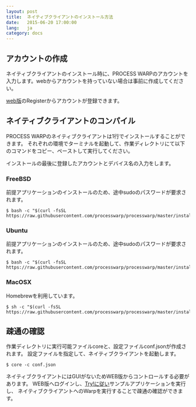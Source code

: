 ```yaml
---
layout: post
title:  ネイティブクライアントのインストール方法
date:   2015-06-20 17:00:00
lang:   ja
category: docs
---
```


## アカウントの作成

ネイティブクライアントのインストール時に、PROCESS WARPのアカウントを入力します。webからアカウントを持っていない場合は事前に作成してください。

[web版](https://prev.processwarp.org/)のRegisterからアカウントが登録できます。

## ネイティブクライアントのコンパイル

PROCESS WARPのネイティブクライアントは1行でインストールすることができます。
それぞれの環境でターミナルを起動して、作業ディレクトリにて以下のコマンドをコピー、ペーストして実行してください。

インストールの最後に登録したアカウントとデバイス名の入力をします。

### FreeBSD

前提アプリケーションのインストールのため、途中sudoのパスワードが要求されます。

    $ bash -c "$(curl -fsSL https://raw.githubusercontent.com/processwarp/processwarp/master/install/freebsd.sh)"

### Ubuntu

前提アプリケーションのインストールのため、途中sudoのパスワードが要求されます。

    $ bash -c "$(curl -fsSL https://raw.githubusercontent.com/processwarp/processwarp/master/install/ubuntu.sh)"

### MacOSX

Homebrewを利用しています。

    $ sh -c "$(curl -fsSL https://raw.githubusercontent.com/processwarp/processwarp/master/install/darwin.sh)"

## 疎通の確認

作業ディレクトリに実行可能ファイルcoreと、設定ファイルconf.jsonが作成されます。
設定ファイルを指定して、ネイティブクライアントを起動します。

    $ core -c conf.json

ネイティブクライアントにはGUIがないためWEB版からコントロールする必要があります。
WEB版へログインし、[Try!に従い](/ja/try)サンプルアプリケーションを実行し、
ネイティブクライアントへのWarpを実行することで疎通の確認ができます。
